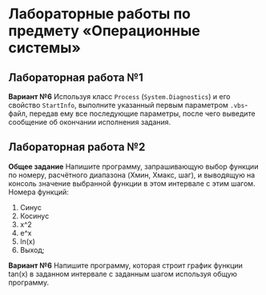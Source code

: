 # Лабораторные работы по предмету «Операционные системы»

## Лабораторная работа №1

**Вариант №6** Используя класс `Process` (`System.Diagnostics`) и его
свойство `StartInfo`, выполните указанный первым параметром `.vbs`-файл,
передав ему все последующие параметры, после чего выведите сообщение
об окончании исполнения задания.

## Лабораторная работа №2

**Общее задание** Напишите программу, запрашивающую выбор функции по номеру, расчётного диапазона (Xмин, Xмакс, шаг), и выводящую на консоль значение выбранной функции в этом интервале с этим шагом. Номера функций:

1. Cинус 
2. Косинус 
3. x^2 
4. e^x
5. ln(x) 
6. Выход;

**Вариант №6**
Напишите программу, которая строит график функции tan(x) в заданном 
интервале с заданным шагом используя общую программу.
